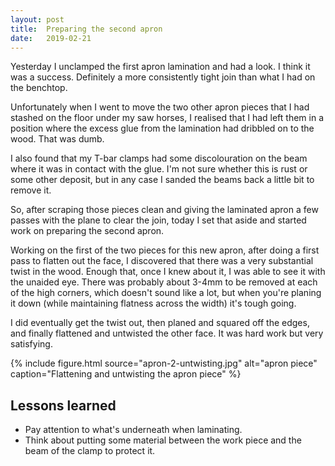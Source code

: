 ```yaml
---
layout: post
title:  Preparing the second apron
date:   2019-02-21
---
```


Yesterday I unclamped the first apron lamination and had a look.  I think it
was a success.  Definitely a more consistently tight join than what I had on
the benchtop.

Unfortunately when I went to move the two other apron pieces that I had stashed
on the floor under my saw horses, I realised that I had left them in a position
where the excess glue from the lamination had dribbled on to the wood.  That
was dumb.

I also found that my T-bar clamps had some discolouration on the beam where it
was in contact with the glue.  I'm not sure whether this is rust or some other
deposit, but in any case I sanded the beams back a little bit to remove it.

So, after scraping those pieces clean and giving the laminated apron a few
passes with the plane to clear the join, today I set that aside and started
work on preparing the second apron.

Working on the first of the two pieces for this new apron, after doing a first
pass to flatten out the face, I discovered that there was a very substantial
twist in the wood.  Enough that, once I knew about it, I was able to see it
with the unaided eye.  There was probably about 3-4mm to be removed at each of
the high corners, which doesn't sound like a lot, but when you're planing it
down (while maintaining flatness across the width) it's tough going.

I did eventually get the twist out, then planed and squared off the edges, and
finally flattened and untwisted the other face.  It was hard work but very
satisfying.

{% include figure.html source="apron-2-untwisting.jpg" alt="apron piece" caption="Flattening and untwisting the apron piece" %}

## Lessons learned

- Pay attention to what's underneath when laminating.
- Think about putting some material between the work piece and the beam of the
  clamp to protect it.
